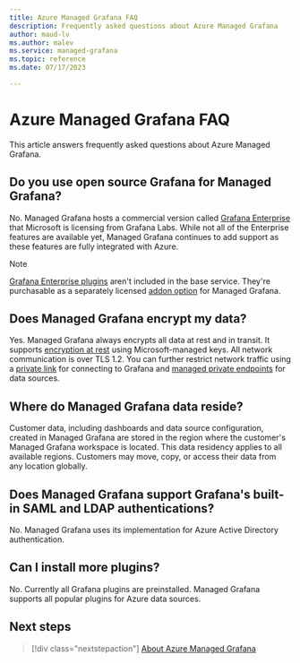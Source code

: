 ```yaml
---
title: Azure Managed Grafana FAQ
description: Frequently asked questions about Azure Managed Grafana
author: maud-lv
ms.author: malev
ms.service: managed-grafana
ms.topic: reference
ms.date: 07/17/2023

---
```


# Azure Managed Grafana FAQ

This article answers frequently asked questions about Azure Managed Grafana.

## Do you use open source Grafana for Managed Grafana?

No. Managed Grafana hosts a commercial version called [Grafana Enterprise](https://grafana.com/products/enterprise/grafana/) that Microsoft is licensing from Grafana Labs. While not all of the Enterprise features are available yet, Managed Grafana continues to add support as these features are fully integrated with Azure.

> [!NOTE]
> [Grafana Enterprise plugins](https://grafana.com/grafana/plugins/?enterprise=1&orderBy=weight&direction=asc) aren't included in the base service. They're purchasable as a separately licensed [addon option](./how-to-grafana-enterprise.md) for Managed Grafana.

## Does Managed Grafana encrypt my data?

Yes. Managed Grafana always encrypts all data at rest and in transit. It supports [encryption at rest](./encryption.md) using Microsoft-managed keys. All network communication is over TLS 1.2. You can further restrict network traffic using a [private link](./how-to-set-up-private-access.md) for connecting to Grafana and [managed private endpoints](./how-to-connect-to-data-source-privately.md) for data sources.

## Where do Managed Grafana data reside?

Customer data, including dashboards and data source configuration, created in Managed Grafana are stored in the region where the customer's Managed Grafana workspace is located. This data residency applies to all available regions. Customers may move, copy, or access their data from any location globally.

## Does Managed Grafana support Grafana's built-in SAML and LDAP authentications?

No. Managed Grafana uses its implementation for Azure Active Directory authentication.

## Can I install more plugins?

No. Currently all Grafana plugins are preinstalled. Managed Grafana supports all popular plugins for Azure data sources.

## Next steps

> [!div class="nextstepaction"]
> [About Azure Managed Grafana](./overview.md)
